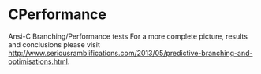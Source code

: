 CPerformance
============

Ansi-C Branching/Performance tests
For a more complete picture, results and conclusions please visit http://www.seriousramblifications.com/2013/05/predictive-branching-and-optimisations.html.

